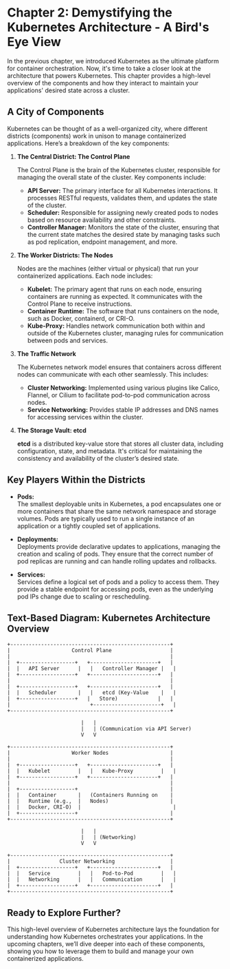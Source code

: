 
# Chapter 2: Demystifying the Kubernetes Architecture - A Bird's Eye View

In the previous chapter, we introduced Kubernetes as the ultimate platform for container orchestration. Now, it's time to take a closer look at the architecture that powers Kubernetes. This chapter provides a high-level overview of the components and how they interact to maintain your applications' desired state across a cluster.

## A City of Components

Kubernetes can be thought of as a well-organized city, where different districts (components) work in unison to manage containerized applications. Here’s a breakdown of the key components:

1. **The Central District: The Control Plane**

    The Control Plane is the brain of the Kubernetes cluster, responsible for managing the overall state of the cluster. Key components include:
    
    - **API Server:** The primary interface for all Kubernetes interactions. It processes RESTful requests, validates them, and updates the state of the cluster.
    - **Scheduler:** Responsible for assigning newly created pods to nodes based on resource availability and other constraints.
    - **Controller Manager:** Monitors the state of the cluster, ensuring that the current state matches the desired state by managing tasks such as pod replication, endpoint management, and more.

2. **The Worker Districts: The Nodes**

    Nodes are the machines (either virtual or physical) that run your containerized applications. Each node includes:
    
    - **Kubelet:** The primary agent that runs on each node, ensuring containers are running as expected. It communicates with the Control Plane to receive instructions.
    - **Container Runtime:** The software that runs containers on the node, such as Docker, containerd, or CRI-O.
    - **Kube-Proxy:** Handles network communication both within and outside of the Kubernetes cluster, managing rules for communication between pods and services.

3. **The Traffic Network**

    The Kubernetes network model ensures that containers across different nodes can communicate with each other seamlessly. This includes:
    
    - **Cluster Networking:** Implemented using various plugins like Calico, Flannel, or Cilium to facilitate pod-to-pod communication across nodes.
    - **Service Networking:** Provides stable IP addresses and DNS names for accessing services within the cluster.

4. **The Storage Vault: etcd**

    **etcd** is a distributed key-value store that stores all cluster data, including configuration, state, and metadata. It's critical for maintaining the consistency and availability of the cluster’s desired state.

## Key Players Within the Districts

- **Pods:**  
  The smallest deployable units in Kubernetes, a pod encapsulates one or more containers that share the same network namespace and storage volumes. Pods are typically used to run a single instance of an application or a tightly coupled set of applications.

- **Deployments:**  
  Deployments provide declarative updates to applications, managing the creation and scaling of pods. They ensure that the correct number of pod replicas are running and can handle rolling updates and rollbacks.

- **Services:**  
  Services define a logical set of pods and a policy to access them. They provide a stable endpoint for accessing pods, even as the underlying pod IPs change due to scaling or rescheduling.

## Text-Based Diagram: Kubernetes Architecture Overview

```
+----------------------------------------------------+
|                    Control Plane                   |
|                                                    |
|  +------------------+   +----------------------+   |
|  |   API Server      |   |   Controller Manager |   |
|  +------------------+   +----------------------+   |
|                                                    |
|  +------------------+   +----------------------+   |
|  |   Scheduler       |   |   etcd (Key-Value    |   |
|  +------------------+   |   Store)             |   |
|                          +----------------------+   |
+----------------------------------------------------+

                        |   |
                        |   | (Communication via API Server)
                        V   V

+----------------------------------------------------+
|                    Worker Nodes                    |
|                                                    |
|  +------------------+   +----------------------+   |
|  |   Kubelet         |   |   Kube-Proxy         |   |
|  +------------------+   +----------------------+   |
|                                                    |
|  +------------------+                              |
|  |   Container       |   (Containers Running on    |
|  |   Runtime (e.g.,  |   Nodes)                    |
|  |   Docker, CRI-O)  |                              |
|  +------------------+                              |
+----------------------------------------------------+

                        |   |
                        |   | (Networking)
                        V   V

+----------------------------------------------------+
|                Cluster Networking                  |
|  +------------------+   +----------------------+   |
|  |   Service         |   |   Pod-to-Pod         |   |
|  |   Networking      |   |   Communication      |   |
|  +------------------+   +----------------------+   |
+----------------------------------------------------+
```

## Ready to Explore Further?

This high-level overview of Kubernetes architecture lays the foundation for understanding how Kubernetes orchestrates your applications. In the upcoming chapters, we’ll dive deeper into each of these components, showing you how to leverage them to build and manage your own containerized applications.
